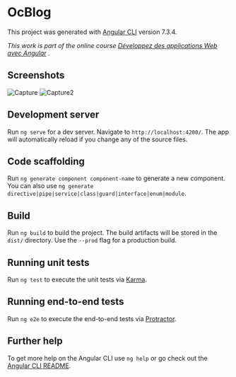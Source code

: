 # OcBlog

This project was generated with [Angular CLI](https://github.com/angular/angular-cli) version 7.3.4.

*This work is part of the online course [Développez des applications Web avec Angular](https://openclassrooms.com/fr/courses/4668271-developpez-des-applications-web-avec-angular) .*

## Screenshots

![Capture](https://user-images.githubusercontent.com/35910546/63587264-ca8ba000-c5a3-11e9-9f19-c94d40f4242e.PNG)
![Capture2](https://user-images.githubusercontent.com/35910546/63587267-cb243680-c5a3-11e9-8135-5a2024cd4d5d.PNG)

## Development server

Run `ng serve` for a dev server. Navigate to `http://localhost:4200/`. The app will automatically reload if you change any of the source files.

## Code scaffolding

Run `ng generate component component-name` to generate a new component. You can also use `ng generate directive|pipe|service|class|guard|interface|enum|module`.

## Build

Run `ng build` to build the project. The build artifacts will be stored in the `dist/` directory. Use the `--prod` flag for a production build.

## Running unit tests

Run `ng test` to execute the unit tests via [Karma](https://karma-runner.github.io).

## Running end-to-end tests

Run `ng e2e` to execute the end-to-end tests via [Protractor](http://www.protractortest.org/).

## Further help

To get more help on the Angular CLI use `ng help` or go check out the [Angular CLI README](https://github.com/angular/angular-cli/blob/master/README.md).
